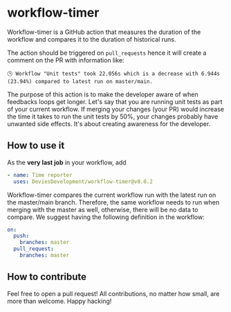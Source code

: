# workflow-timer

Workflow-timer is a GitHub action that measures the duration of the workflow and
compares it to the duration of historical runs.

The action should be triggered on `pull_requests` hence it will create a comment
on the PR with information like:

`🕒 Workflow "Unit tests" took 22.056s which is a decrease with 6.944s (23.94%) compared to latest run on master/main.`

The purpose of this action is to make the developer aware of when feedbacks
loops get longer. Let's say that you are running unit tests as part of your
current workflow. If merging your changes (your PR) would increase the time it
takes to run the unit tests by 50%, your changes probably have unwanted side
effects. It's about creating awareness for the developer.

## How to use it

As the **very last job** in your workflow, add

```yml
- name: Time reporter
  uses: DeviesDevelopment/workflow-timer@v0.0.2
```

Workflow-timer compares the current workflow run with the latest run on the
master/main branch. Therefore, the same workflow needs to run when merging with
the master as well, otherwise, there will be no data to compare. We suggest
having the following definition in the workflow:

```yaml
on:
  push:
    branches: master
  pull_request:
    branches: master
```

## How to contribute

Feel free to open a pull request! All contributions, no matter how small, are
more than welcome. Happy hacking!
